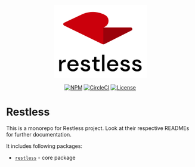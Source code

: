 <div align="center">
  <img width="250" src="./logo.png">
<br>

[![NPM](https://img.shields.io/npm/v/@restless/restless.svg)](https://www.npmjs.com/package/@restless/restless)
[![CircleCI](https://img.shields.io/circleci/build/github/EthWorks/restless/master.svg)](https://circleci.com/gh/EthWorks/restless/tree/master)
[![License](https://img.shields.io/github/license/Ethworks/restless.svg)](https://github.com/EthWorks/restless/blob/master/UNLICENSE)

</div>

# Restless

This is a monorepo for Restless project. Look at their respective READMEs for further documentation.

It includes following packages:
* [`restless`](https://github.com/EthWorks/restless/tree/master/restless) - core package
